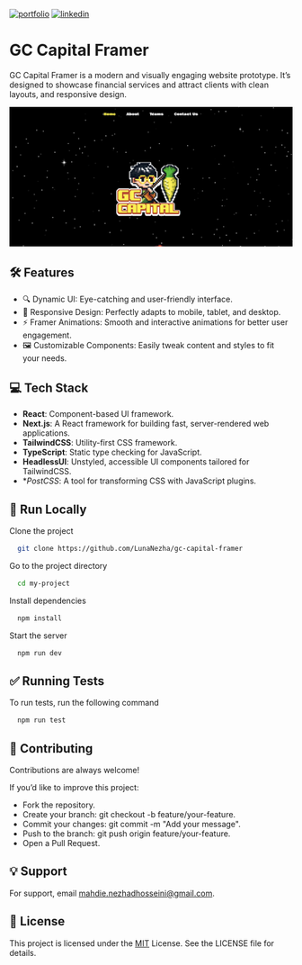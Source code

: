 [![portfolio](https://img.shields.io/badge/my_portfolio-000?style=for-the-badge&logo=ko-fi&logoColor=white)](https://lunanezha.com/)
[![linkedin](https://img.shields.io/badge/linkedin-0A66C2?style=for-the-badge&logo=linkedin&logoColor=white)](www.linkedin.com/in/luna-nezha/)

# **GC Capital Framer**

GC Capital Framer is a modern and visually engaging website prototype. It’s designed to showcase financial services and attract clients with clean layouts, and responsive design.

![App Screenshot](public/images/screenshot.png)

## 🛠 **Features**

- 🔍 Dynamic UI: Eye-catching and user-friendly interface.
- 📱 Responsive Design: Perfectly adapts to mobile, tablet, and desktop.
- ⚡ Framer Animations: Smooth and interactive animations for better user engagement.
- 🖼️ Customizable Components: Easily tweak content and styles to fit your needs.

## **💻 Tech Stack**

- **React**: Component-based UI framework.
- **Next.js**: A React framework for building fast, server-rendered web applications.
- **TailwindCSS**: Utility-first CSS framework.
- **TypeScript**: Static type checking for JavaScript.
- **HeadlessUI**: Unstyled, accessible UI components tailored for TailwindCSS.
- \*_PostCSS_: A tool for transforming CSS with JavaScript plugins.

## 🚀 **Run Locally**

Clone the project

```bash
  git clone https://github.com/LunaNezha/gc-capital-framer
```

Go to the project directory

```bash
  cd my-project
```

Install dependencies

```bash
  npm install
```

Start the server

```bash
  npm run dev
```

## ✅ **Running Tests**

To run tests, run the following command

```bash
  npm run test
```

## 🤝 **Contributing**

Contributions are always welcome!

If you’d like to improve this project:

- Fork the repository.
- Create your branch: git checkout -b feature/your-feature.
- Commit your changes: git commit -m "Add your message".
- Push to the branch: git push origin feature/your-feature.
- Open a Pull Request.

## 💡 **Support**

For support, email mahdie.nezhadhosseini@gmail.com.

## 📝 **License**

This project is licensed under the
[MIT](https://choosealicense.com/licenses/mit/) License. See the LICENSE file for details.
